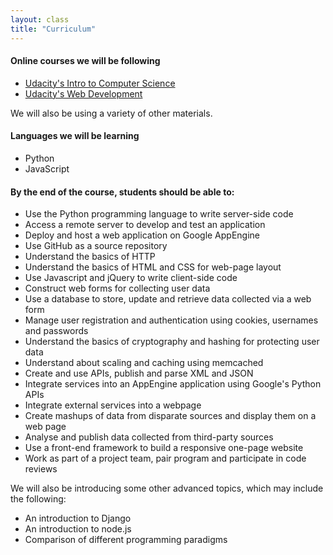 ```yaml
---
layout: class
title: "Curriculum"
---
```

#### Online courses we will be following

* [Udacity's Intro to Computer Science](https://www.udacity.com/course/cs101)
* [Udacity's Web Development](https://www.udacity.com/course/cs253)

We will also be using a variety of other materials.

#### Languages we will be learning

* Python
* JavaScript

#### By the end of the course, students should be able to:

* Use the Python programming language to write server-side code
* Access a remote server to develop and test an application
* Deploy and host a web application on Google AppEngine
* Use GitHub as a source repository
* Understand the basics of HTTP
* Understand the basics of HTML and CSS for web-page layout
* Use Javascript and jQuery to write client-side code
* Construct web forms for collecting user data
* Use a database to store, update and retrieve data collected via a web form
* Manage user registration and authentication using cookies, usernames and passwords
* Understand the basics of cryptography and hashing for protecting user data
* Understand about scaling and caching using memcached
* Create and use APIs, publish and parse XML and JSON
* Integrate services into an AppEngine application using Google's Python APIs
* Integrate external services into a webpage
* Create mashups of data from disparate sources and display them on a web page
* Analyse and publish data collected from third-party sources
* Use a front-end framework to build a responsive one-page website
* Work as part of a project team, pair program and participate in code reviews

We will also be introducing some other advanced topics, which may include the following:

* An introduction to Django
* An introduction to node.js
* Comparison of different programming paradigms

